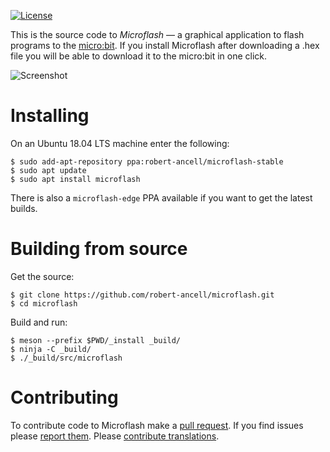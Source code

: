 [![License](https://img.shields.io/badge/License-GPL%20v3-blue.svg)](https://github.com/robert-ancell/microflash/blob/master/COPYING)

This is the source code to *Microflash* — a graphical application to
flash programs to the [micro:bit](https://microbit.org/). If you
install Microflash after downloading a .hex file you will be able to
download it to the micro:bit in one click.

![Screenshot](https://raw.githubusercontent.com/robert-ancell/microflash/master/screenshot.png)

# Installing

On an Ubuntu 18.04 LTS machine enter the following:
```
$ sudo add-apt-repository ppa:robert-ancell/microflash-stable
$ sudo apt update
$ sudo apt install microflash
```

There is also a `microflash-edge` PPA available if you want to get the
latest builds.

# Building from source

Get the source:
```
$ git clone https://github.com/robert-ancell/microflash.git
$ cd microflash
```

Build and run:
```
$ meson --prefix $PWD/_install _build/
$ ninja -C _build/
$ ./_build/src/microflash
```

# Contributing

To contribute code to Microflash make a [pull request](https://github.com/robert-ancell/microflash/pulls).
If you find issues please [report them](https://github.com/robert-ancell/microflash/issues).
Please [contribute translations](https://poeditor.com/join/project/9hrDWqHfzU).
